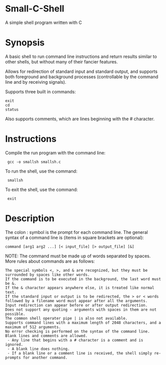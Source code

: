 # Small-C-Shell
A simple shell program written with C

# Synopsis
A basic shell to run command line instructions and return results similar to other shells, but without many of their fancier features.
 
Allows for redirection of standard input and standard output, and supports both foreground and background processes (controllable by the command line and by receiving signals).

Supports three built in commands: 

    exit
    cd
    status
    
Also supports comments, which are lines beginning with the # character.

# Instructions
Compile the run program with the command line:
 
     gcc -o smallsh smallsh.c
 
 To run the shell, use the command:
 
     smallsh
 
 To exit the shell, use the command:
 
     exit
     
 # Description
 The colon : symbol is the prompt for each command line. The general syntax of a command line is (items in square brackets are optional):
 
    command [arg1 arg2 ...] [< input_file] [> output_file] [&]

NOTE: The command must be made up of words separated by spaces. More rules about commands are as follows:

    The special symbols <, >, and & are recognized, but they must be surrounded by spaces like other words.
    If the command is to be executed in the background, the last word must be &.
    If the & character appears anywhere else, it is treated like normal text.
    If the standard input or output is to be redirected, the > or < words followed by a filename word must appear after all the arguments. 
    Input redirection can appear before or after output redirection.
    Does not support any quoting - arguments with spaces in them are not possible.
    The common shell operater pipe | is also not available.
    Supports command lines with a maximum length of 2048 characters, and a maximum of 512 arguments.
    No error checking is performed on the syntax of the command line.
    Blank lines and comments are allowed.
     - Any line that begins with a # character is a comment and is ignored.
     - A blank line does nothing.
     - If a blank line or a comment line is received, the shell simply re-prompts for another command.
